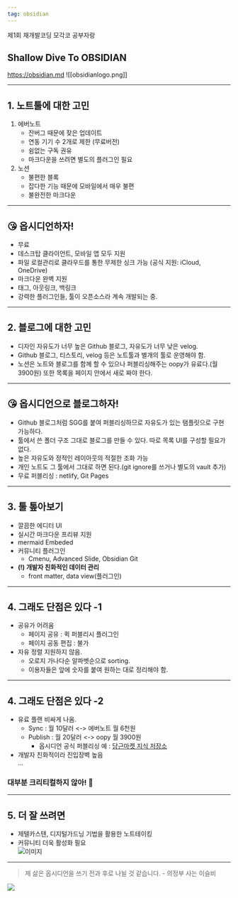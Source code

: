 ```yaml
---
tag: obsidian
---
```


제1회 재개발코딩 모각코 공부자랑
## Shallow Dive To  OBSIDIAN
https://obsidian.md
![[obsidianlogo.png]]

---

## 1. 노트툴에 대한 고민
1. 에버노트
	- 잔버그 때문에 잦은 업데이트
	- 연동 기기 수 2개로 제한 (무료버전)
	- 쉼없는 구독 권유
	- 마크다운을 쓰려면 별도의 플러그인 필요
2. 노션
	- 불편한 블록
	- 잡다한 기능 때문에 모바일에서 매우 불편
	- 불완전한 마크다운

---

## 😘 옵시디언하자!
- 무료
- 데스크탑 클라이언트, 모바일 앱 모두 지원
- 파일 로컬관리로 클라우드를 통한 무제한 싱크 가능 (공식 지원: iCloud, OneDrive)
- 마크다운 완벽 지원
- 태그, 아웃링크, 백링크
- 강력한 플러그인들, 툴이 오픈소스라 계속 개발되는 중.

---

## 2. 블로그에 대한 고민
- 디자인 자유도가 너무 높은 Github 블로그, 자유도가 너무 낮은 velog.
- Github 블로그, 티스토리, velog 등은 노트툴과 별개의 툴로 운영해야 함.
- 노션은 노트와 블로그를 함께 할 수 있으나 퍼블리싱해주는 oopy가 유료다.(월 3900원) 또한 목록을 페이지 안에서 새로 짜야 한다.

---

## 😘 옵시디언으로 블로그하자!
- Github 블로그처럼 SGG를 붙여 퍼블리싱하므로 자유도가 있는 탬플릿으로 구현 가능하다. 
- 툴에서 쓴 폴더 구조 그대로 블로그를 만들 수 있다. 따로 목록 UI를 구성할 필요가 없다.
- 높은 자유도와 정적인 레이아웃의 적절한 조화 가능
- 개인 노트도 그 툴에서 그대로 하면 된다.(git ignore를 쓰거나 별도의 vault 추가)
- 무료 퍼블리싱 : netlify, Git Pages

---

## 3. 툴 톺아보기
- 깔끔한 에디터 UI
- 실시간 마크다운 프리뷰 지원
- mermaid Embeded
- 커뮤니티 플러그인
	- Cmenu, Advanced Slide, Obsidian Git
- **(!) 개발자 친화적인 데이터 관리**
	- front matter, data view(플러그인)

---

## 4. 그래도 단점은 있다 -1
- 공유가 어려움
	- 페이지 공유 : 퀵 퍼블리시 플러그인
	- 페이지 공동 편집 : 불가
- 자유 정렬 지원하지 않음.
	- 오로지 가나다순 알파벳순으로 sorting.
	- 이용자들은 앞에 숫자를 붙여 원하는 대로 정리해야 함.

---
## 4. 그래도 단점은 있다 -2
- 유료 플랜 비싸게 나옴.
	- Sync : 월 10달러 <-> 에버노트 월 6천원
	- Publish : 월 20달러 <-> oopy 월 3900원
		- 옵시디언 공식 퍼블리싱 예 : [당근마켓 지식 저장소](https://publish.obsidian.md/karrot/README)
- 개발자 친화적이라 진입장벽 높음   
...  
### 대부분 크리티컬하지 않아! 😤
---
## 5. 더 잘 쓰려면 
- 제텔카스텐, 디지털가드닝 기법을 활용한 노트테이킹
- 커뮤니티 더욱 활성화 필요   
![이미지](https://pbs.twimg.com/media/EYrI4OJU8AAZlJw?format=jpg&name=900x900)

---

> 제 삶은 옵시디언을 쓰기 전과 후로 나뉠 것 같습니다. - 의정부 사는 이슬비

![](https://mblogthumb-phinf.pstatic.net/MjAyMDAzMzBfMjU0/MDAxNTg1NTc3MTc4NzY3.i9Rkdffs4p_Y1yLYS0yIxgGkQRClUrk4bxN8VANr6oUg.sNbauR1j9CnsJIyGMVTFTxQYEWZkoOKvVW_feHPzC24g.GIF.pikiro/IMG_0416.GIF?type=w800)
